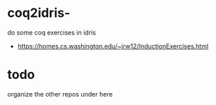 # coq2idris-
do some coq exercises in idris

- https://homes.cs.washington.edu/~jrw12/InductionExercises.html

# todo

organize the other repos under here

